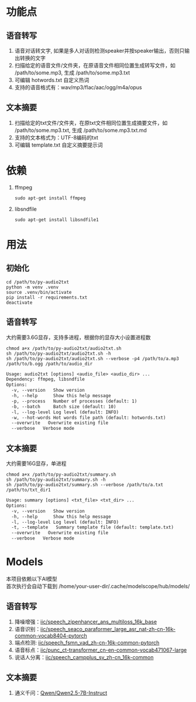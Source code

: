 # 功能点
## 语音转写
1. 语音对话转文字, 如果是多人对话则检测speaker并按speaker输出，否则只输出转换的文字  
2. 扫描给定的语音文件/文件夹，在原语音文件相同位置生成转写文件，如 /path/to/some.mp3, 生成 /path/to/some.mp3.txt
3. 可编辑 hotwords.txt 自定义热词
4. 支持的语音格式有：wav/mp3/flac/aac/ogg/m4a/opus

## 文本摘要
1. 扫描给定的txt文件/文件夹，在原txt文件相同位置生成摘要文件，如 /path/to/some.mp3.txt, 生成 /path/to/some.mp3.txt.md
2. 支持的文本格式为：UTF-8编码的txt
3. 可编辑 template.txt 自定义摘要提示词

# 依赖
1. ffmpeg
    ```shell
    sudo apt-get install ffmpeg
    ```
2. libsndfile
    ```shell
    sudo apt-get install libsndfile1
    ```
# 用法
## 初始化
```shell
cd /path/to/py-audio2txt
python -m venv .venv
source .venv/bin/activate
pip install -r requirements.txt
deactivate
```

## 语音转写
大约需要3.6G显存，支持多进程，根据你的显存大小设置进程数
``` shell
chmod a+x /path/to/py-audio2txt/audio2txt.sh
sh /path/to/py-audio2txt/audio2txt.sh -h 
sh /path/to/py-audio2txt/audio2txt.sh --verbose -p4 /path/to/a.mp3 /path/to/b.ogg /path/to/audio_dir
```
```txt
Usage: audio2txt [options] <audio_file> <audio_dir> ...
Dependency: ffmpeg, libsndfile
Options:
  -v, --version   Show version
  -h, --help      Show this help message
  -p, --process   Number of processes (default: 1)  
  -b, --batch     Batch size (default: 10)
  -l, --log-level Log level (default: INFO)
  -w, --hot-words Hot words file path (default: hotwords.txt)
  --overwrite   Overwrite existing file
  --verbose   Verbose mode
``` 

## 文本摘要
大约需要16G显存，单进程
``` shell
chmod a+x /path/to/py-audio2txt/summary.sh
sh /path/to/py-audio2txt/summary.sh -h 
sh /path/to/py-audio2txt/summary.sh --verbose /path/to/a.txt /path/to/txt_dir1
```
```txt
Usage: summary [options] <txt_file> <txt_dir> ...
Options:
  -v, --version   Show version
  -h, --help      Show this help message
  -l, --log-level Log level (default: INFO)
  -t, --template   Summary template file (default: template.txt)
  --overwrite   Overwrite existing file
  --verbose   Verbose mode
``` 

# Models
本项目依赖以下AI模型  
首次执行会自动下载到 /home/your-user-dir/.cache/modelscope/hub/models/
## 语音转写
1. 降噪增强：[iic/speech_zipenhancer_ans_multiloss_16k_base](https://modelscope.cn/models/iic/speech_zipenhancer_ans_multiloss_16k_base)
2. 语音识别：[iic/speech_seaco_paraformer_large_asr_nat-zh-cn-16k-common-vocab8404-pytorch](https://modelscope.cn/models/iic/speech_seaco_paraformer_large_asr_nat-zh-cn-16k-common-vocab8404-pytorch)
3. 端点检测: [iic/speech_fsmn_vad_zh-cn-16k-common-pytorch](https://modelscope.cn/models/iic/speech_fsmn_vad_zh-cn-16k-common-pytorch)
4. 语音标点：[iic/punc_ct-transformer_cn-en-common-vocab471067-large](https://modelscope.cn/models/iic/punc_ct-transformer_cn-en-common-vocab471067-large)
5. 说话人分离：[iic/speech_campplus_sv_zh-cn_16k-common](https://modelscope.cn/models/iic/speech_campplus_sv_zh-cn_16k-common)

## 文本摘要
1. 通义千问：[Qwen/Qwen2.5-7B-Instruct](https://modelscope.cn/models/Qwen/Qwen2.5-7B-Instruct)